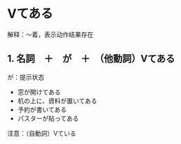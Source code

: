 # Vてある

解释：～着，表示动作结果存在

## 1. 名詞　＋　が　＋　（他動詞）Vてある

が：提示状态

- 窓が開けてある
- 机の上に、資料が置いてある
- 予約が書いてある
- パスターが貼ってある

注意：（自動詞）Vている